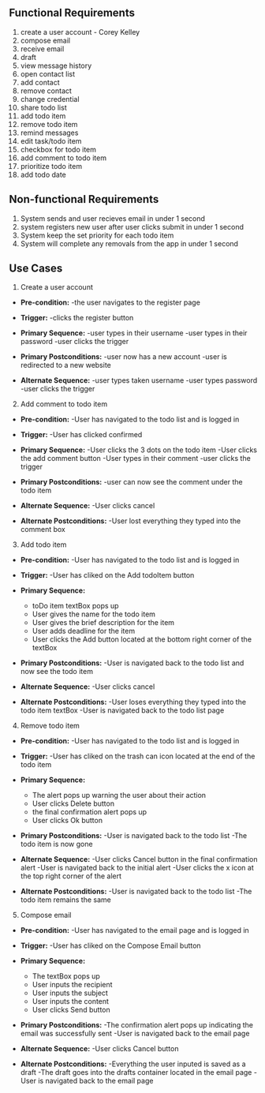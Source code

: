 ## Functional Requirements

1. create a user account - Corey Kelley
2. compose email 
3. receive email
4. draft
5. view message history
6. open contact list
7. add contact 
8. remove contact 
9. change credential
10. share todo list
11. add todo item
12. remove todo item
13. remind messages
14. edit task/todo item
15. checkbox for todo item
16. add comment to todo item 
17. prioritize todo item
18. add todo date

## Non-functional Requirements

1. System sends and user recieves email in under 1 second
2. system registers new user after user clicks submit in under 1 second
3. System keep the set priority for each todo item
4. System will complete any removals from the app in under 1 second

## Use Cases

1. Create a user account
- **Pre-condition:** 
  -the user navigates to the register page

- **Trigger:** 
  -clicks the register button

- **Primary Sequence:**
  -user types in their username
  -user types in their password
  -user clicks the trigger

- **Primary Postconditions:**
  -user now has a new account
  -user is redirected to a new website


- **Alternate Sequence:**
  -user types taken username
  -user types password
  -user clicks the trigger

2. Add comment to todo item 
- **Pre-condition:** 
  -User has navigated to the todo list and is logged in

- **Trigger:** 
  -User has clicked confirmed

- **Primary Sequence:**
  -User clicks the 3 dots on the todo item
  -User clicks the add comment button
  -User types in their comment
  -user clicks the trigger

- **Primary Postconditions:**
  -user can now see the comment under the todo item

- **Alternate Sequence:**
  -User clicks cancel

- **Alternate Postconditions:**
  -User lost everything they typed into the comment box
  

3. Add todo item
- **Pre-condition:** 
  -User has navigated to the todo list and is logged in

- **Trigger:** 
  -User has cliked on the Add todoItem button

- **Primary Sequence:**
  - toDo item textBox pops up 
  - User gives the name for the todo item 
  - User gives the brief description for the item
  - User adds deadline for the item 
  - User clicks the Add button located at the bottom right corner of the textBox

- **Primary Postconditions:**
  -User is navigated back to the todo list and now see the todo item

- **Alternate Sequence:**
  -User clicks cancel

- **Alternate Postconditions:**
  -User loses everything they typed into the todo item textBox
  -User is navigated back to the todo list page
  
  
4. Remove todo item
- **Pre-condition:** 
  -User has navigated to the todo list and is logged in

- **Trigger:** 
  -User has cliked on the trash can icon located at the end of the todo item

- **Primary Sequence:**
  - The alert pops up warning the user about their action
  - User clicks Delete button 
  - the final confirmation alert pops up 
  - User clicks Ok button


- **Primary Postconditions:**
  -User is navigated back to the todo list
  -The todo item is now gone

- **Alternate Sequence:**
  -User clicks Cancel button in the final confirmation alert
  -User is navigated back to the initial alert
  -User clicks the x icon at the top right corner of the alert
  

- **Alternate Postconditions:**
  -User is navigated back to the todo list
  -The todo item remains the same
  


5. Compose email 
- **Pre-condition:** 
  -User has navigated to the email page and is logged in

- **Trigger:** 
  -User has cliked on the Compose Email button

- **Primary Sequence:**
  - The textBox pops up
  - User inputs the recipient  
  - User inputs the subject
  - User inputs the content 
  - User clicks Send button


- **Primary Postconditions:**
  -The confirmation alert pops up indicating the email was successfully sent
  -User is navigated back to the email page

- **Alternate Sequence:**
  -User clicks Cancel button 
  

- **Alternate Postconditions:**
  -Everything the user inputed is saved as a draft
  -The draft goes into the drafts container located in the email page
  -User is navigated back to the email page
  
  
 
